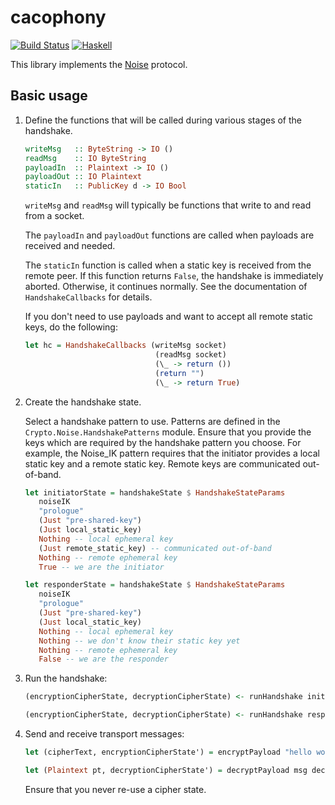 # cacophony

[![Build Status](https://travis-ci.org/centromere/cacophony.svg?branch=master)](https://travis-ci.org/centromere/cacophony)
[![Haskell](http://b.repl.ca/v1/language-haskell-blue.png)](http://www.haskell.org)

This library implements the [Noise](https://github.com/trevp/noise/blob/master/noise.md) protocol.

## Basic usage

1. Define the functions that will be called during various stages of the handshake.
   ```haskell
   writeMsg   :: ByteString -> IO ()
   readMsg    :: IO ByteString
   payloadIn  :: Plaintext -> IO ()
   payloadOut :: IO Plaintext
   staticIn   :: PublicKey d -> IO Bool
   ```

   `writeMsg` and `readMsg` will typically be functions that write to and read from a socket.

   The `payloadIn` and `payloadOut` functions are called when payloads are received and needed.

   The `staticIn` function is called when a static key is received from the remote peer.
   If this function returns `False`, the handshake is immediately aborted. Otherwise, it
   continues normally. See the documentation of `HandshakeCallbacks` for details.

   If you don't need to use payloads and want to accept all remote static keys, do the following:
   ```haskell
   let hc = HandshakeCallbacks (writeMsg socket)
                                (readMsg socket)
                                (\_ -> return ())
                                (return "")
                                (\_ -> return True)
   ```

2. Create the handshake state.

   Select a handshake pattern to use. Patterns are defined in the `Crypto.Noise.HandshakePatterns` module.
   Ensure that you provide the keys which are required by the handshake pattern you choose. For example,
   the Noise\_IK pattern requires that the initiator provides a local static key and a remote static key.
   Remote keys are communicated out-of-band.
   ```haskell
   let initiatorState = handshakeState $ HandshakeStateParams
      noiseIK
      "prologue"
      (Just "pre-shared-key")
      (Just local_static_key)
      Nothing -- local ephemeral key
      (Just remote_static_key) -- communicated out-of-band
      Nothing -- remote ephemeral key
      True -- we are the initiator
   ```

   ```haskell
   let responderState = handshakeState $ HandshakeStateParams
      noiseIK
      "prologue"
      (Just "pre-shared-key")
      (Just local_static_key)
      Nothing -- local ephemeral key
      Nothing -- we don't know their static key yet
      Nothing -- remote ephemeral key
      False -- we are the responder
   ```

3. Run the handshake:
   ```haskell
   (encryptionCipherState, decryptionCipherState) <- runHandshake initiatorState hc
   ```

   ```haskell
   (encryptionCipherState, decryptionCipherState) <- runHandshake responderState hc
   ```

4. Send and receive transport messages:
   ```haskell
   let (cipherText, encryptionCipherState') = encryptPayload "hello world" encryptionCipherState
   ```

   ```haskell
   let (Plaintext pt, decryptionCipherState') = decryptPayload msg decryptionCipherState
   ```

   Ensure that you never re-use a cipher state.
